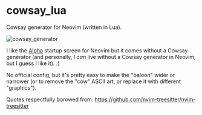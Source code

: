 # cowsay_lua

Cowsay generator for Neovim (written in Lua).

![cowsay_generator](https://user-images.githubusercontent.com/39658013/236786887-b4e80fc1-8988-4fd7-bf69-0dd99ecec2b8.png)

I like the [Alpha](https://github.com/goolord/alpha-nvim) startup screen for Neovim but it comes without a Cowsay generator (and personally, I _can_ live without a Cowsay generator in Neovim, but I guess I like it). :)

No official config, but it's pretty easy to make the "baloon" wider or narrower (or to remove the "cow" ASCII art, or replace it with different "graphics").

Quotes respectfully borowed from: https://github.com/nvim-treesitter/nvim-treesitter
